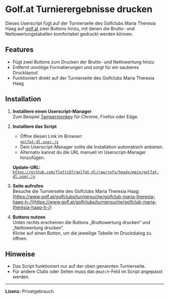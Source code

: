# Golf.at Turnierergebnisse drucken

Dieses Userscript fügt auf der Turnierseite des Golfclubs Maria Theresia Haag auf [golf.at](https://www.golf.at/golfclubs/turniersuche/golfclub-maria-theresia-haag-h-/) zwei Buttons hinzu, mit denen die Brutto- und Nettowertungstabellen komfortabel gedruckt werden können.

## Features

- Fügt zwei Buttons zum Drucken der Brutto- und Nettowertung hinzu
- Entfernt unnötige Formatierungen und sorgt für ein sauberes Drucklayout
- Funktioniert direkt auf der Turnierseite des Golfclubs Maria Theresia Haag

## Installation

1. **Installiere einen Userscript-Manager**  
   Zum Beispiel [Tampermonkey](https://www.tampermonkey.net/) für Chrome, Firefox oder Edge.

2. **Installiere das Script**  
   - Öffne diesen Link im Browser:  
     [`golfat-dl.user.js`](https://raw.githubusercontent.com/flotti97/golfat-dl/refs/heads/main/golfat-dl.user.js)
   - Dein Userscript-Manager sollte die Installation automatisch anbieten.  
   - Alternativ kannst du die URL manuell im Userscript-Manager hinzufügen.

   **Update-URL:**  
   [`https://github.com/flotti97/golfat-dl/raw/refs/heads/main/golfat-dl.user.js`](https://github.com/flotti97/golfat-dl/raw/refs/heads/main/golfat-dl.user.js)

3. **Seite aufrufen**  
   Besuche die Turnierseite des Golfclubs Maria Theresia Haag:  
   [https://www.golf.at/golfclubs/turniersuche/golfclub-maria-theresia-haag-h-/](https://www.golf.at/golfclubs/turniersuche/golfclub-maria-theresia-haag-h-/)

4. **Buttons nutzen**  
   Unten rechts erscheinen die Buttons „Bruttowertung drucken“ und „Nettowertung drucken“.  
   Klicke auf einen Button, um die jeweilige Tabelle im Druckdialog zu öffnen.

## Hinweise

- Das Script funktioniert nur auf der oben genannten Turnierseite.
- Für andere Clubs oder Seiten muss das `@match`-Feld im Script angepasst werden.

---

**Lizenz:** Privatgebrauch